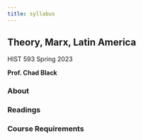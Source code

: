 ```yaml
---
title: syllabus 
---
```


## Theory, Marx, Latin America

HIST 593 
Spring 2023  

**Prof. Chad Black**

### About


### Readings


### Course Requirements


